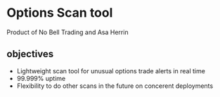 # Options Scan tool
Product of No Bell Trading and Asa Herrin

## objectives
- Lightweight scan tool for unusual options trade alerts in real time
- 99.999% uptime
- Flexibility to do other scans in the future on concerent deployments